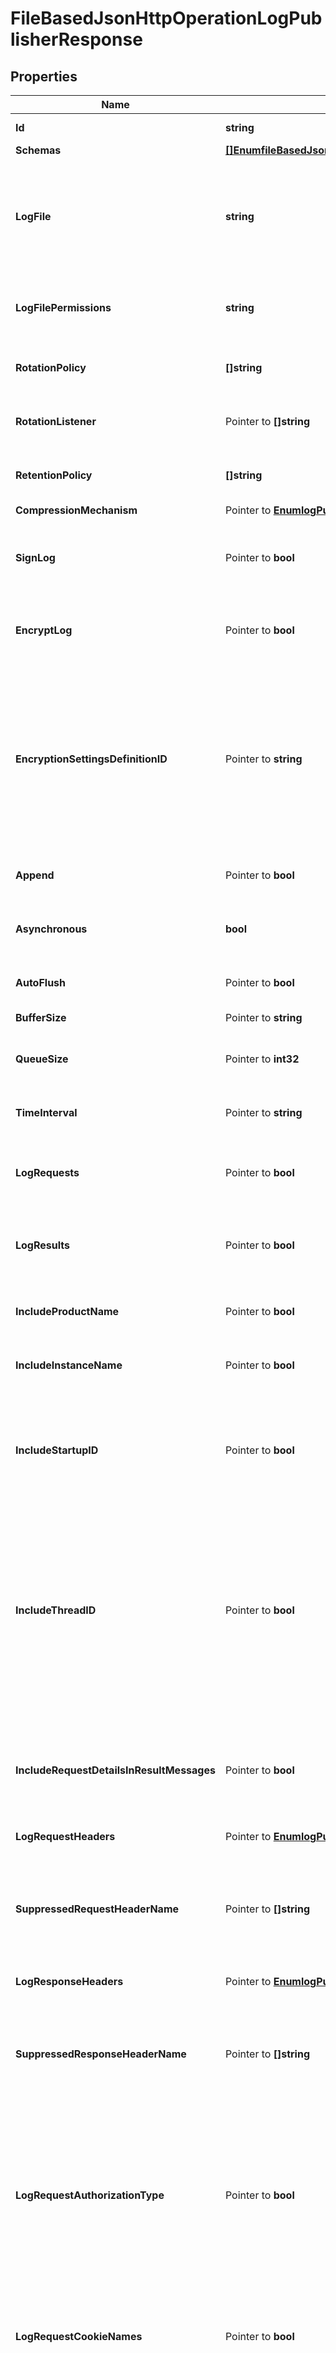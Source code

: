 # FileBasedJsonHttpOperationLogPublisherResponse

## Properties

Name | Type | Description | Notes
------------ | ------------- | ------------- | -------------
**Id** | **string** | Name of the Log Publisher | 
**Schemas** | [**[]EnumfileBasedJsonHttpOperationLogPublisherSchemaUrn**](EnumfileBasedJsonHttpOperationLogPublisherSchemaUrn.md) |  | 
**LogFile** | **string** | The file name to use for the log files generated by the File Based JSON HTTP Operation Log Publisher. The path to the file can be specified either as relative to the server root or as an absolute path. | 
**LogFilePermissions** | **string** | The UNIX permissions of the log files created by this File Based JSON HTTP Operation Log Publisher. | 
**RotationPolicy** | **[]string** | The rotation policy to use for the File Based JSON HTTP Operation Log Publisher . | 
**RotationListener** | Pointer to **[]string** | A listener that should be notified whenever a log file is rotated out of service. | [optional] 
**RetentionPolicy** | **[]string** | The retention policy to use for the File Based JSON HTTP Operation Log Publisher . | 
**CompressionMechanism** | Pointer to [**EnumlogPublisherCompressionMechanismProp**](EnumlogPublisherCompressionMechanismProp.md) |  | [optional] 
**SignLog** | Pointer to **bool** | Indicates whether the log should be cryptographically signed so that the log content cannot be altered in an undetectable manner. | [optional] 
**EncryptLog** | Pointer to **bool** | Indicates whether log files should be encrypted so that their content is not available to unauthorized users. | [optional] 
**EncryptionSettingsDefinitionID** | Pointer to **string** | Specifies the ID of the encryption settings definition that should be used to encrypt the data. If this is not provided, the server&#39;s preferred encryption settings definition will be used. The \&quot;encryption-settings list\&quot; command can be used to obtain a list of the encryption settings definitions available in the server. | [optional] 
**Append** | Pointer to **bool** | Specifies whether to append to existing log files. | [optional] 
**Asynchronous** | **bool** | Indicates whether the File Based JSON HTTP Operation Log Publisher will publish records asynchronously. | 
**AutoFlush** | Pointer to **bool** | Specifies whether to flush the writer after every log record. | [optional] 
**BufferSize** | Pointer to **string** | Specifies the log file buffer size. | [optional] 
**QueueSize** | Pointer to **int32** | The maximum number of log records that can be stored in the asynchronous queue. | [optional] 
**TimeInterval** | Pointer to **string** | Specifies the interval at which to check whether the log files need to be rotated. | [optional] 
**LogRequests** | Pointer to **bool** | Indicates whether to record a log message with information about requests received from the client. | [optional] 
**LogResults** | Pointer to **bool** | Indicates whether to record a log message with information about the result of processing a requested HTTP operation. | [optional] 
**IncludeProductName** | Pointer to **bool** | Indicates whether log messages should include the product name for the Directory Server. | [optional] 
**IncludeInstanceName** | Pointer to **bool** | Indicates whether log messages should include the instance name for the Directory Server. | [optional] 
**IncludeStartupID** | Pointer to **bool** | Indicates whether log messages should include the startup ID for the Directory Server, which is a value assigned to the server instance at startup and may be used to identify when the server has been restarted. | [optional] 
**IncludeThreadID** | Pointer to **bool** | Indicates whether log messages should include the thread ID for the Directory Server in each log message. This ID can be used to correlate log messages from the same thread within a single log as well as generated by the same thread across different types of log files. More information about the thread with a specific ID can be obtained using the cn&#x3D;JVM Stack Trace,cn&#x3D;monitor entry. | [optional] 
**IncludeRequestDetailsInResultMessages** | Pointer to **bool** | Indicates whether result log messages should include all of the elements of request log messages. This may be used to record a single message per operation with details about both the request and response. | [optional] 
**LogRequestHeaders** | Pointer to [**EnumlogPublisherLogRequestHeadersProp**](EnumlogPublisherLogRequestHeadersProp.md) |  | [optional] 
**SuppressedRequestHeaderName** | Pointer to **[]string** | Specifies the case-insensitive names of request headers that should be omitted from log messages (e.g., for the purpose of brevity or security). This will only be used if the log-request-headers property has a value of true. | [optional] 
**LogResponseHeaders** | Pointer to [**EnumlogPublisherLogResponseHeadersProp**](EnumlogPublisherLogResponseHeadersProp.md) |  | [optional] 
**SuppressedResponseHeaderName** | Pointer to **[]string** | Specifies the case-insensitive names of response headers that should be omitted from log messages (e.g., for the purpose of brevity or security). This will only be used if the log-response-headers property has a value of true. | [optional] 
**LogRequestAuthorizationType** | Pointer to **bool** | Indicates whether to log the type of credentials given if an \&quot;Authorization\&quot; header was included in the request. Logging the authorization type may be useful, and is much more secure than logging the entire value of the \&quot;Authorization\&quot; header. | [optional] 
**LogRequestCookieNames** | Pointer to **bool** | Indicates whether to log the names of any cookies included in an HTTP request. Logging cookie names may be useful and is much more secure than logging the entire content of the cookies (which may include sensitive information). | [optional] 
**LogResponseCookieNames** | Pointer to **bool** | Indicates whether to log the names of any cookies set in an HTTP response. Logging cookie names may be useful and is much more secure than logging the entire content of the cookies (which may include sensitive information). | [optional] 
**LogRequestParameters** | Pointer to [**EnumlogPublisherLogRequestParametersProp**](EnumlogPublisherLogRequestParametersProp.md) |  | [optional] 
**SuppressedRequestParameterName** | Pointer to **[]string** | Specifies the case-insensitive names of request parameters that should be omitted from log messages (e.g., for the purpose of brevity or security). This will only be used if the log-request-parameters property has a value of parameter-names or parameter-names-and-values. | [optional] 
**LogRequestProtocol** | Pointer to **bool** | Indicates whether request log messages should include information about the HTTP version specified in the request. | [optional] 
**LogRedirectURI** | Pointer to **bool** | Indicates whether the redirect URI (i.e., the value of the \&quot;Location\&quot; header from responses) should be included in response log messages. | [optional] 
**WriteMultiLineMessages** | Pointer to **bool** | Indicates whether the JSON objects should use a multi-line representation (with each object field and array value on its own line) that may be easier for administrators to read, but each message will be larger (because of additional spaces and end-of-line markers), and it may be more difficult to consume and parse through some text-oriented tools. | [optional] 
**Description** | Pointer to **string** | A description for this Log Publisher | [optional] 
**Enabled** | **bool** | Indicates whether the Log Publisher is enabled for use. | 
**LoggingErrorBehavior** | Pointer to [**EnumlogPublisherLoggingErrorBehaviorProp**](EnumlogPublisherLoggingErrorBehaviorProp.md) |  | [optional] 
**Meta** | Pointer to [**MetaMeta**](MetaMeta.md) |  | [optional] 

## Methods

### NewFileBasedJsonHttpOperationLogPublisherResponse

`func NewFileBasedJsonHttpOperationLogPublisherResponse(id string, schemas []EnumfileBasedJsonHttpOperationLogPublisherSchemaUrn, logFile string, logFilePermissions string, rotationPolicy []string, retentionPolicy []string, asynchronous bool, enabled bool, ) *FileBasedJsonHttpOperationLogPublisherResponse`

NewFileBasedJsonHttpOperationLogPublisherResponse instantiates a new FileBasedJsonHttpOperationLogPublisherResponse object
This constructor will assign default values to properties that have it defined,
and makes sure properties required by API are set, but the set of arguments
will change when the set of required properties is changed

### NewFileBasedJsonHttpOperationLogPublisherResponseWithDefaults

`func NewFileBasedJsonHttpOperationLogPublisherResponseWithDefaults() *FileBasedJsonHttpOperationLogPublisherResponse`

NewFileBasedJsonHttpOperationLogPublisherResponseWithDefaults instantiates a new FileBasedJsonHttpOperationLogPublisherResponse object
This constructor will only assign default values to properties that have it defined,
but it doesn't guarantee that properties required by API are set

### GetId

`func (o *FileBasedJsonHttpOperationLogPublisherResponse) GetId() string`

GetId returns the Id field if non-nil, zero value otherwise.

### GetIdOk

`func (o *FileBasedJsonHttpOperationLogPublisherResponse) GetIdOk() (*string, bool)`

GetIdOk returns a tuple with the Id field if it's non-nil, zero value otherwise
and a boolean to check if the value has been set.

### SetId

`func (o *FileBasedJsonHttpOperationLogPublisherResponse) SetId(v string)`

SetId sets Id field to given value.


### GetSchemas

`func (o *FileBasedJsonHttpOperationLogPublisherResponse) GetSchemas() []EnumfileBasedJsonHttpOperationLogPublisherSchemaUrn`

GetSchemas returns the Schemas field if non-nil, zero value otherwise.

### GetSchemasOk

`func (o *FileBasedJsonHttpOperationLogPublisherResponse) GetSchemasOk() (*[]EnumfileBasedJsonHttpOperationLogPublisherSchemaUrn, bool)`

GetSchemasOk returns a tuple with the Schemas field if it's non-nil, zero value otherwise
and a boolean to check if the value has been set.

### SetSchemas

`func (o *FileBasedJsonHttpOperationLogPublisherResponse) SetSchemas(v []EnumfileBasedJsonHttpOperationLogPublisherSchemaUrn)`

SetSchemas sets Schemas field to given value.


### GetLogFile

`func (o *FileBasedJsonHttpOperationLogPublisherResponse) GetLogFile() string`

GetLogFile returns the LogFile field if non-nil, zero value otherwise.

### GetLogFileOk

`func (o *FileBasedJsonHttpOperationLogPublisherResponse) GetLogFileOk() (*string, bool)`

GetLogFileOk returns a tuple with the LogFile field if it's non-nil, zero value otherwise
and a boolean to check if the value has been set.

### SetLogFile

`func (o *FileBasedJsonHttpOperationLogPublisherResponse) SetLogFile(v string)`

SetLogFile sets LogFile field to given value.


### GetLogFilePermissions

`func (o *FileBasedJsonHttpOperationLogPublisherResponse) GetLogFilePermissions() string`

GetLogFilePermissions returns the LogFilePermissions field if non-nil, zero value otherwise.

### GetLogFilePermissionsOk

`func (o *FileBasedJsonHttpOperationLogPublisherResponse) GetLogFilePermissionsOk() (*string, bool)`

GetLogFilePermissionsOk returns a tuple with the LogFilePermissions field if it's non-nil, zero value otherwise
and a boolean to check if the value has been set.

### SetLogFilePermissions

`func (o *FileBasedJsonHttpOperationLogPublisherResponse) SetLogFilePermissions(v string)`

SetLogFilePermissions sets LogFilePermissions field to given value.


### GetRotationPolicy

`func (o *FileBasedJsonHttpOperationLogPublisherResponse) GetRotationPolicy() []string`

GetRotationPolicy returns the RotationPolicy field if non-nil, zero value otherwise.

### GetRotationPolicyOk

`func (o *FileBasedJsonHttpOperationLogPublisherResponse) GetRotationPolicyOk() (*[]string, bool)`

GetRotationPolicyOk returns a tuple with the RotationPolicy field if it's non-nil, zero value otherwise
and a boolean to check if the value has been set.

### SetRotationPolicy

`func (o *FileBasedJsonHttpOperationLogPublisherResponse) SetRotationPolicy(v []string)`

SetRotationPolicy sets RotationPolicy field to given value.


### GetRotationListener

`func (o *FileBasedJsonHttpOperationLogPublisherResponse) GetRotationListener() []string`

GetRotationListener returns the RotationListener field if non-nil, zero value otherwise.

### GetRotationListenerOk

`func (o *FileBasedJsonHttpOperationLogPublisherResponse) GetRotationListenerOk() (*[]string, bool)`

GetRotationListenerOk returns a tuple with the RotationListener field if it's non-nil, zero value otherwise
and a boolean to check if the value has been set.

### SetRotationListener

`func (o *FileBasedJsonHttpOperationLogPublisherResponse) SetRotationListener(v []string)`

SetRotationListener sets RotationListener field to given value.

### HasRotationListener

`func (o *FileBasedJsonHttpOperationLogPublisherResponse) HasRotationListener() bool`

HasRotationListener returns a boolean if a field has been set.

### GetRetentionPolicy

`func (o *FileBasedJsonHttpOperationLogPublisherResponse) GetRetentionPolicy() []string`

GetRetentionPolicy returns the RetentionPolicy field if non-nil, zero value otherwise.

### GetRetentionPolicyOk

`func (o *FileBasedJsonHttpOperationLogPublisherResponse) GetRetentionPolicyOk() (*[]string, bool)`

GetRetentionPolicyOk returns a tuple with the RetentionPolicy field if it's non-nil, zero value otherwise
and a boolean to check if the value has been set.

### SetRetentionPolicy

`func (o *FileBasedJsonHttpOperationLogPublisherResponse) SetRetentionPolicy(v []string)`

SetRetentionPolicy sets RetentionPolicy field to given value.


### GetCompressionMechanism

`func (o *FileBasedJsonHttpOperationLogPublisherResponse) GetCompressionMechanism() EnumlogPublisherCompressionMechanismProp`

GetCompressionMechanism returns the CompressionMechanism field if non-nil, zero value otherwise.

### GetCompressionMechanismOk

`func (o *FileBasedJsonHttpOperationLogPublisherResponse) GetCompressionMechanismOk() (*EnumlogPublisherCompressionMechanismProp, bool)`

GetCompressionMechanismOk returns a tuple with the CompressionMechanism field if it's non-nil, zero value otherwise
and a boolean to check if the value has been set.

### SetCompressionMechanism

`func (o *FileBasedJsonHttpOperationLogPublisherResponse) SetCompressionMechanism(v EnumlogPublisherCompressionMechanismProp)`

SetCompressionMechanism sets CompressionMechanism field to given value.

### HasCompressionMechanism

`func (o *FileBasedJsonHttpOperationLogPublisherResponse) HasCompressionMechanism() bool`

HasCompressionMechanism returns a boolean if a field has been set.

### GetSignLog

`func (o *FileBasedJsonHttpOperationLogPublisherResponse) GetSignLog() bool`

GetSignLog returns the SignLog field if non-nil, zero value otherwise.

### GetSignLogOk

`func (o *FileBasedJsonHttpOperationLogPublisherResponse) GetSignLogOk() (*bool, bool)`

GetSignLogOk returns a tuple with the SignLog field if it's non-nil, zero value otherwise
and a boolean to check if the value has been set.

### SetSignLog

`func (o *FileBasedJsonHttpOperationLogPublisherResponse) SetSignLog(v bool)`

SetSignLog sets SignLog field to given value.

### HasSignLog

`func (o *FileBasedJsonHttpOperationLogPublisherResponse) HasSignLog() bool`

HasSignLog returns a boolean if a field has been set.

### GetEncryptLog

`func (o *FileBasedJsonHttpOperationLogPublisherResponse) GetEncryptLog() bool`

GetEncryptLog returns the EncryptLog field if non-nil, zero value otherwise.

### GetEncryptLogOk

`func (o *FileBasedJsonHttpOperationLogPublisherResponse) GetEncryptLogOk() (*bool, bool)`

GetEncryptLogOk returns a tuple with the EncryptLog field if it's non-nil, zero value otherwise
and a boolean to check if the value has been set.

### SetEncryptLog

`func (o *FileBasedJsonHttpOperationLogPublisherResponse) SetEncryptLog(v bool)`

SetEncryptLog sets EncryptLog field to given value.

### HasEncryptLog

`func (o *FileBasedJsonHttpOperationLogPublisherResponse) HasEncryptLog() bool`

HasEncryptLog returns a boolean if a field has been set.

### GetEncryptionSettingsDefinitionID

`func (o *FileBasedJsonHttpOperationLogPublisherResponse) GetEncryptionSettingsDefinitionID() string`

GetEncryptionSettingsDefinitionID returns the EncryptionSettingsDefinitionID field if non-nil, zero value otherwise.

### GetEncryptionSettingsDefinitionIDOk

`func (o *FileBasedJsonHttpOperationLogPublisherResponse) GetEncryptionSettingsDefinitionIDOk() (*string, bool)`

GetEncryptionSettingsDefinitionIDOk returns a tuple with the EncryptionSettingsDefinitionID field if it's non-nil, zero value otherwise
and a boolean to check if the value has been set.

### SetEncryptionSettingsDefinitionID

`func (o *FileBasedJsonHttpOperationLogPublisherResponse) SetEncryptionSettingsDefinitionID(v string)`

SetEncryptionSettingsDefinitionID sets EncryptionSettingsDefinitionID field to given value.

### HasEncryptionSettingsDefinitionID

`func (o *FileBasedJsonHttpOperationLogPublisherResponse) HasEncryptionSettingsDefinitionID() bool`

HasEncryptionSettingsDefinitionID returns a boolean if a field has been set.

### GetAppend

`func (o *FileBasedJsonHttpOperationLogPublisherResponse) GetAppend() bool`

GetAppend returns the Append field if non-nil, zero value otherwise.

### GetAppendOk

`func (o *FileBasedJsonHttpOperationLogPublisherResponse) GetAppendOk() (*bool, bool)`

GetAppendOk returns a tuple with the Append field if it's non-nil, zero value otherwise
and a boolean to check if the value has been set.

### SetAppend

`func (o *FileBasedJsonHttpOperationLogPublisherResponse) SetAppend(v bool)`

SetAppend sets Append field to given value.

### HasAppend

`func (o *FileBasedJsonHttpOperationLogPublisherResponse) HasAppend() bool`

HasAppend returns a boolean if a field has been set.

### GetAsynchronous

`func (o *FileBasedJsonHttpOperationLogPublisherResponse) GetAsynchronous() bool`

GetAsynchronous returns the Asynchronous field if non-nil, zero value otherwise.

### GetAsynchronousOk

`func (o *FileBasedJsonHttpOperationLogPublisherResponse) GetAsynchronousOk() (*bool, bool)`

GetAsynchronousOk returns a tuple with the Asynchronous field if it's non-nil, zero value otherwise
and a boolean to check if the value has been set.

### SetAsynchronous

`func (o *FileBasedJsonHttpOperationLogPublisherResponse) SetAsynchronous(v bool)`

SetAsynchronous sets Asynchronous field to given value.


### GetAutoFlush

`func (o *FileBasedJsonHttpOperationLogPublisherResponse) GetAutoFlush() bool`

GetAutoFlush returns the AutoFlush field if non-nil, zero value otherwise.

### GetAutoFlushOk

`func (o *FileBasedJsonHttpOperationLogPublisherResponse) GetAutoFlushOk() (*bool, bool)`

GetAutoFlushOk returns a tuple with the AutoFlush field if it's non-nil, zero value otherwise
and a boolean to check if the value has been set.

### SetAutoFlush

`func (o *FileBasedJsonHttpOperationLogPublisherResponse) SetAutoFlush(v bool)`

SetAutoFlush sets AutoFlush field to given value.

### HasAutoFlush

`func (o *FileBasedJsonHttpOperationLogPublisherResponse) HasAutoFlush() bool`

HasAutoFlush returns a boolean if a field has been set.

### GetBufferSize

`func (o *FileBasedJsonHttpOperationLogPublisherResponse) GetBufferSize() string`

GetBufferSize returns the BufferSize field if non-nil, zero value otherwise.

### GetBufferSizeOk

`func (o *FileBasedJsonHttpOperationLogPublisherResponse) GetBufferSizeOk() (*string, bool)`

GetBufferSizeOk returns a tuple with the BufferSize field if it's non-nil, zero value otherwise
and a boolean to check if the value has been set.

### SetBufferSize

`func (o *FileBasedJsonHttpOperationLogPublisherResponse) SetBufferSize(v string)`

SetBufferSize sets BufferSize field to given value.

### HasBufferSize

`func (o *FileBasedJsonHttpOperationLogPublisherResponse) HasBufferSize() bool`

HasBufferSize returns a boolean if a field has been set.

### GetQueueSize

`func (o *FileBasedJsonHttpOperationLogPublisherResponse) GetQueueSize() int32`

GetQueueSize returns the QueueSize field if non-nil, zero value otherwise.

### GetQueueSizeOk

`func (o *FileBasedJsonHttpOperationLogPublisherResponse) GetQueueSizeOk() (*int32, bool)`

GetQueueSizeOk returns a tuple with the QueueSize field if it's non-nil, zero value otherwise
and a boolean to check if the value has been set.

### SetQueueSize

`func (o *FileBasedJsonHttpOperationLogPublisherResponse) SetQueueSize(v int32)`

SetQueueSize sets QueueSize field to given value.

### HasQueueSize

`func (o *FileBasedJsonHttpOperationLogPublisherResponse) HasQueueSize() bool`

HasQueueSize returns a boolean if a field has been set.

### GetTimeInterval

`func (o *FileBasedJsonHttpOperationLogPublisherResponse) GetTimeInterval() string`

GetTimeInterval returns the TimeInterval field if non-nil, zero value otherwise.

### GetTimeIntervalOk

`func (o *FileBasedJsonHttpOperationLogPublisherResponse) GetTimeIntervalOk() (*string, bool)`

GetTimeIntervalOk returns a tuple with the TimeInterval field if it's non-nil, zero value otherwise
and a boolean to check if the value has been set.

### SetTimeInterval

`func (o *FileBasedJsonHttpOperationLogPublisherResponse) SetTimeInterval(v string)`

SetTimeInterval sets TimeInterval field to given value.

### HasTimeInterval

`func (o *FileBasedJsonHttpOperationLogPublisherResponse) HasTimeInterval() bool`

HasTimeInterval returns a boolean if a field has been set.

### GetLogRequests

`func (o *FileBasedJsonHttpOperationLogPublisherResponse) GetLogRequests() bool`

GetLogRequests returns the LogRequests field if non-nil, zero value otherwise.

### GetLogRequestsOk

`func (o *FileBasedJsonHttpOperationLogPublisherResponse) GetLogRequestsOk() (*bool, bool)`

GetLogRequestsOk returns a tuple with the LogRequests field if it's non-nil, zero value otherwise
and a boolean to check if the value has been set.

### SetLogRequests

`func (o *FileBasedJsonHttpOperationLogPublisherResponse) SetLogRequests(v bool)`

SetLogRequests sets LogRequests field to given value.

### HasLogRequests

`func (o *FileBasedJsonHttpOperationLogPublisherResponse) HasLogRequests() bool`

HasLogRequests returns a boolean if a field has been set.

### GetLogResults

`func (o *FileBasedJsonHttpOperationLogPublisherResponse) GetLogResults() bool`

GetLogResults returns the LogResults field if non-nil, zero value otherwise.

### GetLogResultsOk

`func (o *FileBasedJsonHttpOperationLogPublisherResponse) GetLogResultsOk() (*bool, bool)`

GetLogResultsOk returns a tuple with the LogResults field if it's non-nil, zero value otherwise
and a boolean to check if the value has been set.

### SetLogResults

`func (o *FileBasedJsonHttpOperationLogPublisherResponse) SetLogResults(v bool)`

SetLogResults sets LogResults field to given value.

### HasLogResults

`func (o *FileBasedJsonHttpOperationLogPublisherResponse) HasLogResults() bool`

HasLogResults returns a boolean if a field has been set.

### GetIncludeProductName

`func (o *FileBasedJsonHttpOperationLogPublisherResponse) GetIncludeProductName() bool`

GetIncludeProductName returns the IncludeProductName field if non-nil, zero value otherwise.

### GetIncludeProductNameOk

`func (o *FileBasedJsonHttpOperationLogPublisherResponse) GetIncludeProductNameOk() (*bool, bool)`

GetIncludeProductNameOk returns a tuple with the IncludeProductName field if it's non-nil, zero value otherwise
and a boolean to check if the value has been set.

### SetIncludeProductName

`func (o *FileBasedJsonHttpOperationLogPublisherResponse) SetIncludeProductName(v bool)`

SetIncludeProductName sets IncludeProductName field to given value.

### HasIncludeProductName

`func (o *FileBasedJsonHttpOperationLogPublisherResponse) HasIncludeProductName() bool`

HasIncludeProductName returns a boolean if a field has been set.

### GetIncludeInstanceName

`func (o *FileBasedJsonHttpOperationLogPublisherResponse) GetIncludeInstanceName() bool`

GetIncludeInstanceName returns the IncludeInstanceName field if non-nil, zero value otherwise.

### GetIncludeInstanceNameOk

`func (o *FileBasedJsonHttpOperationLogPublisherResponse) GetIncludeInstanceNameOk() (*bool, bool)`

GetIncludeInstanceNameOk returns a tuple with the IncludeInstanceName field if it's non-nil, zero value otherwise
and a boolean to check if the value has been set.

### SetIncludeInstanceName

`func (o *FileBasedJsonHttpOperationLogPublisherResponse) SetIncludeInstanceName(v bool)`

SetIncludeInstanceName sets IncludeInstanceName field to given value.

### HasIncludeInstanceName

`func (o *FileBasedJsonHttpOperationLogPublisherResponse) HasIncludeInstanceName() bool`

HasIncludeInstanceName returns a boolean if a field has been set.

### GetIncludeStartupID

`func (o *FileBasedJsonHttpOperationLogPublisherResponse) GetIncludeStartupID() bool`

GetIncludeStartupID returns the IncludeStartupID field if non-nil, zero value otherwise.

### GetIncludeStartupIDOk

`func (o *FileBasedJsonHttpOperationLogPublisherResponse) GetIncludeStartupIDOk() (*bool, bool)`

GetIncludeStartupIDOk returns a tuple with the IncludeStartupID field if it's non-nil, zero value otherwise
and a boolean to check if the value has been set.

### SetIncludeStartupID

`func (o *FileBasedJsonHttpOperationLogPublisherResponse) SetIncludeStartupID(v bool)`

SetIncludeStartupID sets IncludeStartupID field to given value.

### HasIncludeStartupID

`func (o *FileBasedJsonHttpOperationLogPublisherResponse) HasIncludeStartupID() bool`

HasIncludeStartupID returns a boolean if a field has been set.

### GetIncludeThreadID

`func (o *FileBasedJsonHttpOperationLogPublisherResponse) GetIncludeThreadID() bool`

GetIncludeThreadID returns the IncludeThreadID field if non-nil, zero value otherwise.

### GetIncludeThreadIDOk

`func (o *FileBasedJsonHttpOperationLogPublisherResponse) GetIncludeThreadIDOk() (*bool, bool)`

GetIncludeThreadIDOk returns a tuple with the IncludeThreadID field if it's non-nil, zero value otherwise
and a boolean to check if the value has been set.

### SetIncludeThreadID

`func (o *FileBasedJsonHttpOperationLogPublisherResponse) SetIncludeThreadID(v bool)`

SetIncludeThreadID sets IncludeThreadID field to given value.

### HasIncludeThreadID

`func (o *FileBasedJsonHttpOperationLogPublisherResponse) HasIncludeThreadID() bool`

HasIncludeThreadID returns a boolean if a field has been set.

### GetIncludeRequestDetailsInResultMessages

`func (o *FileBasedJsonHttpOperationLogPublisherResponse) GetIncludeRequestDetailsInResultMessages() bool`

GetIncludeRequestDetailsInResultMessages returns the IncludeRequestDetailsInResultMessages field if non-nil, zero value otherwise.

### GetIncludeRequestDetailsInResultMessagesOk

`func (o *FileBasedJsonHttpOperationLogPublisherResponse) GetIncludeRequestDetailsInResultMessagesOk() (*bool, bool)`

GetIncludeRequestDetailsInResultMessagesOk returns a tuple with the IncludeRequestDetailsInResultMessages field if it's non-nil, zero value otherwise
and a boolean to check if the value has been set.

### SetIncludeRequestDetailsInResultMessages

`func (o *FileBasedJsonHttpOperationLogPublisherResponse) SetIncludeRequestDetailsInResultMessages(v bool)`

SetIncludeRequestDetailsInResultMessages sets IncludeRequestDetailsInResultMessages field to given value.

### HasIncludeRequestDetailsInResultMessages

`func (o *FileBasedJsonHttpOperationLogPublisherResponse) HasIncludeRequestDetailsInResultMessages() bool`

HasIncludeRequestDetailsInResultMessages returns a boolean if a field has been set.

### GetLogRequestHeaders

`func (o *FileBasedJsonHttpOperationLogPublisherResponse) GetLogRequestHeaders() EnumlogPublisherLogRequestHeadersProp`

GetLogRequestHeaders returns the LogRequestHeaders field if non-nil, zero value otherwise.

### GetLogRequestHeadersOk

`func (o *FileBasedJsonHttpOperationLogPublisherResponse) GetLogRequestHeadersOk() (*EnumlogPublisherLogRequestHeadersProp, bool)`

GetLogRequestHeadersOk returns a tuple with the LogRequestHeaders field if it's non-nil, zero value otherwise
and a boolean to check if the value has been set.

### SetLogRequestHeaders

`func (o *FileBasedJsonHttpOperationLogPublisherResponse) SetLogRequestHeaders(v EnumlogPublisherLogRequestHeadersProp)`

SetLogRequestHeaders sets LogRequestHeaders field to given value.

### HasLogRequestHeaders

`func (o *FileBasedJsonHttpOperationLogPublisherResponse) HasLogRequestHeaders() bool`

HasLogRequestHeaders returns a boolean if a field has been set.

### GetSuppressedRequestHeaderName

`func (o *FileBasedJsonHttpOperationLogPublisherResponse) GetSuppressedRequestHeaderName() []string`

GetSuppressedRequestHeaderName returns the SuppressedRequestHeaderName field if non-nil, zero value otherwise.

### GetSuppressedRequestHeaderNameOk

`func (o *FileBasedJsonHttpOperationLogPublisherResponse) GetSuppressedRequestHeaderNameOk() (*[]string, bool)`

GetSuppressedRequestHeaderNameOk returns a tuple with the SuppressedRequestHeaderName field if it's non-nil, zero value otherwise
and a boolean to check if the value has been set.

### SetSuppressedRequestHeaderName

`func (o *FileBasedJsonHttpOperationLogPublisherResponse) SetSuppressedRequestHeaderName(v []string)`

SetSuppressedRequestHeaderName sets SuppressedRequestHeaderName field to given value.

### HasSuppressedRequestHeaderName

`func (o *FileBasedJsonHttpOperationLogPublisherResponse) HasSuppressedRequestHeaderName() bool`

HasSuppressedRequestHeaderName returns a boolean if a field has been set.

### GetLogResponseHeaders

`func (o *FileBasedJsonHttpOperationLogPublisherResponse) GetLogResponseHeaders() EnumlogPublisherLogResponseHeadersProp`

GetLogResponseHeaders returns the LogResponseHeaders field if non-nil, zero value otherwise.

### GetLogResponseHeadersOk

`func (o *FileBasedJsonHttpOperationLogPublisherResponse) GetLogResponseHeadersOk() (*EnumlogPublisherLogResponseHeadersProp, bool)`

GetLogResponseHeadersOk returns a tuple with the LogResponseHeaders field if it's non-nil, zero value otherwise
and a boolean to check if the value has been set.

### SetLogResponseHeaders

`func (o *FileBasedJsonHttpOperationLogPublisherResponse) SetLogResponseHeaders(v EnumlogPublisherLogResponseHeadersProp)`

SetLogResponseHeaders sets LogResponseHeaders field to given value.

### HasLogResponseHeaders

`func (o *FileBasedJsonHttpOperationLogPublisherResponse) HasLogResponseHeaders() bool`

HasLogResponseHeaders returns a boolean if a field has been set.

### GetSuppressedResponseHeaderName

`func (o *FileBasedJsonHttpOperationLogPublisherResponse) GetSuppressedResponseHeaderName() []string`

GetSuppressedResponseHeaderName returns the SuppressedResponseHeaderName field if non-nil, zero value otherwise.

### GetSuppressedResponseHeaderNameOk

`func (o *FileBasedJsonHttpOperationLogPublisherResponse) GetSuppressedResponseHeaderNameOk() (*[]string, bool)`

GetSuppressedResponseHeaderNameOk returns a tuple with the SuppressedResponseHeaderName field if it's non-nil, zero value otherwise
and a boolean to check if the value has been set.

### SetSuppressedResponseHeaderName

`func (o *FileBasedJsonHttpOperationLogPublisherResponse) SetSuppressedResponseHeaderName(v []string)`

SetSuppressedResponseHeaderName sets SuppressedResponseHeaderName field to given value.

### HasSuppressedResponseHeaderName

`func (o *FileBasedJsonHttpOperationLogPublisherResponse) HasSuppressedResponseHeaderName() bool`

HasSuppressedResponseHeaderName returns a boolean if a field has been set.

### GetLogRequestAuthorizationType

`func (o *FileBasedJsonHttpOperationLogPublisherResponse) GetLogRequestAuthorizationType() bool`

GetLogRequestAuthorizationType returns the LogRequestAuthorizationType field if non-nil, zero value otherwise.

### GetLogRequestAuthorizationTypeOk

`func (o *FileBasedJsonHttpOperationLogPublisherResponse) GetLogRequestAuthorizationTypeOk() (*bool, bool)`

GetLogRequestAuthorizationTypeOk returns a tuple with the LogRequestAuthorizationType field if it's non-nil, zero value otherwise
and a boolean to check if the value has been set.

### SetLogRequestAuthorizationType

`func (o *FileBasedJsonHttpOperationLogPublisherResponse) SetLogRequestAuthorizationType(v bool)`

SetLogRequestAuthorizationType sets LogRequestAuthorizationType field to given value.

### HasLogRequestAuthorizationType

`func (o *FileBasedJsonHttpOperationLogPublisherResponse) HasLogRequestAuthorizationType() bool`

HasLogRequestAuthorizationType returns a boolean if a field has been set.

### GetLogRequestCookieNames

`func (o *FileBasedJsonHttpOperationLogPublisherResponse) GetLogRequestCookieNames() bool`

GetLogRequestCookieNames returns the LogRequestCookieNames field if non-nil, zero value otherwise.

### GetLogRequestCookieNamesOk

`func (o *FileBasedJsonHttpOperationLogPublisherResponse) GetLogRequestCookieNamesOk() (*bool, bool)`

GetLogRequestCookieNamesOk returns a tuple with the LogRequestCookieNames field if it's non-nil, zero value otherwise
and a boolean to check if the value has been set.

### SetLogRequestCookieNames

`func (o *FileBasedJsonHttpOperationLogPublisherResponse) SetLogRequestCookieNames(v bool)`

SetLogRequestCookieNames sets LogRequestCookieNames field to given value.

### HasLogRequestCookieNames

`func (o *FileBasedJsonHttpOperationLogPublisherResponse) HasLogRequestCookieNames() bool`

HasLogRequestCookieNames returns a boolean if a field has been set.

### GetLogResponseCookieNames

`func (o *FileBasedJsonHttpOperationLogPublisherResponse) GetLogResponseCookieNames() bool`

GetLogResponseCookieNames returns the LogResponseCookieNames field if non-nil, zero value otherwise.

### GetLogResponseCookieNamesOk

`func (o *FileBasedJsonHttpOperationLogPublisherResponse) GetLogResponseCookieNamesOk() (*bool, bool)`

GetLogResponseCookieNamesOk returns a tuple with the LogResponseCookieNames field if it's non-nil, zero value otherwise
and a boolean to check if the value has been set.

### SetLogResponseCookieNames

`func (o *FileBasedJsonHttpOperationLogPublisherResponse) SetLogResponseCookieNames(v bool)`

SetLogResponseCookieNames sets LogResponseCookieNames field to given value.

### HasLogResponseCookieNames

`func (o *FileBasedJsonHttpOperationLogPublisherResponse) HasLogResponseCookieNames() bool`

HasLogResponseCookieNames returns a boolean if a field has been set.

### GetLogRequestParameters

`func (o *FileBasedJsonHttpOperationLogPublisherResponse) GetLogRequestParameters() EnumlogPublisherLogRequestParametersProp`

GetLogRequestParameters returns the LogRequestParameters field if non-nil, zero value otherwise.

### GetLogRequestParametersOk

`func (o *FileBasedJsonHttpOperationLogPublisherResponse) GetLogRequestParametersOk() (*EnumlogPublisherLogRequestParametersProp, bool)`

GetLogRequestParametersOk returns a tuple with the LogRequestParameters field if it's non-nil, zero value otherwise
and a boolean to check if the value has been set.

### SetLogRequestParameters

`func (o *FileBasedJsonHttpOperationLogPublisherResponse) SetLogRequestParameters(v EnumlogPublisherLogRequestParametersProp)`

SetLogRequestParameters sets LogRequestParameters field to given value.

### HasLogRequestParameters

`func (o *FileBasedJsonHttpOperationLogPublisherResponse) HasLogRequestParameters() bool`

HasLogRequestParameters returns a boolean if a field has been set.

### GetSuppressedRequestParameterName

`func (o *FileBasedJsonHttpOperationLogPublisherResponse) GetSuppressedRequestParameterName() []string`

GetSuppressedRequestParameterName returns the SuppressedRequestParameterName field if non-nil, zero value otherwise.

### GetSuppressedRequestParameterNameOk

`func (o *FileBasedJsonHttpOperationLogPublisherResponse) GetSuppressedRequestParameterNameOk() (*[]string, bool)`

GetSuppressedRequestParameterNameOk returns a tuple with the SuppressedRequestParameterName field if it's non-nil, zero value otherwise
and a boolean to check if the value has been set.

### SetSuppressedRequestParameterName

`func (o *FileBasedJsonHttpOperationLogPublisherResponse) SetSuppressedRequestParameterName(v []string)`

SetSuppressedRequestParameterName sets SuppressedRequestParameterName field to given value.

### HasSuppressedRequestParameterName

`func (o *FileBasedJsonHttpOperationLogPublisherResponse) HasSuppressedRequestParameterName() bool`

HasSuppressedRequestParameterName returns a boolean if a field has been set.

### GetLogRequestProtocol

`func (o *FileBasedJsonHttpOperationLogPublisherResponse) GetLogRequestProtocol() bool`

GetLogRequestProtocol returns the LogRequestProtocol field if non-nil, zero value otherwise.

### GetLogRequestProtocolOk

`func (o *FileBasedJsonHttpOperationLogPublisherResponse) GetLogRequestProtocolOk() (*bool, bool)`

GetLogRequestProtocolOk returns a tuple with the LogRequestProtocol field if it's non-nil, zero value otherwise
and a boolean to check if the value has been set.

### SetLogRequestProtocol

`func (o *FileBasedJsonHttpOperationLogPublisherResponse) SetLogRequestProtocol(v bool)`

SetLogRequestProtocol sets LogRequestProtocol field to given value.

### HasLogRequestProtocol

`func (o *FileBasedJsonHttpOperationLogPublisherResponse) HasLogRequestProtocol() bool`

HasLogRequestProtocol returns a boolean if a field has been set.

### GetLogRedirectURI

`func (o *FileBasedJsonHttpOperationLogPublisherResponse) GetLogRedirectURI() bool`

GetLogRedirectURI returns the LogRedirectURI field if non-nil, zero value otherwise.

### GetLogRedirectURIOk

`func (o *FileBasedJsonHttpOperationLogPublisherResponse) GetLogRedirectURIOk() (*bool, bool)`

GetLogRedirectURIOk returns a tuple with the LogRedirectURI field if it's non-nil, zero value otherwise
and a boolean to check if the value has been set.

### SetLogRedirectURI

`func (o *FileBasedJsonHttpOperationLogPublisherResponse) SetLogRedirectURI(v bool)`

SetLogRedirectURI sets LogRedirectURI field to given value.

### HasLogRedirectURI

`func (o *FileBasedJsonHttpOperationLogPublisherResponse) HasLogRedirectURI() bool`

HasLogRedirectURI returns a boolean if a field has been set.

### GetWriteMultiLineMessages

`func (o *FileBasedJsonHttpOperationLogPublisherResponse) GetWriteMultiLineMessages() bool`

GetWriteMultiLineMessages returns the WriteMultiLineMessages field if non-nil, zero value otherwise.

### GetWriteMultiLineMessagesOk

`func (o *FileBasedJsonHttpOperationLogPublisherResponse) GetWriteMultiLineMessagesOk() (*bool, bool)`

GetWriteMultiLineMessagesOk returns a tuple with the WriteMultiLineMessages field if it's non-nil, zero value otherwise
and a boolean to check if the value has been set.

### SetWriteMultiLineMessages

`func (o *FileBasedJsonHttpOperationLogPublisherResponse) SetWriteMultiLineMessages(v bool)`

SetWriteMultiLineMessages sets WriteMultiLineMessages field to given value.

### HasWriteMultiLineMessages

`func (o *FileBasedJsonHttpOperationLogPublisherResponse) HasWriteMultiLineMessages() bool`

HasWriteMultiLineMessages returns a boolean if a field has been set.

### GetDescription

`func (o *FileBasedJsonHttpOperationLogPublisherResponse) GetDescription() string`

GetDescription returns the Description field if non-nil, zero value otherwise.

### GetDescriptionOk

`func (o *FileBasedJsonHttpOperationLogPublisherResponse) GetDescriptionOk() (*string, bool)`

GetDescriptionOk returns a tuple with the Description field if it's non-nil, zero value otherwise
and a boolean to check if the value has been set.

### SetDescription

`func (o *FileBasedJsonHttpOperationLogPublisherResponse) SetDescription(v string)`

SetDescription sets Description field to given value.

### HasDescription

`func (o *FileBasedJsonHttpOperationLogPublisherResponse) HasDescription() bool`

HasDescription returns a boolean if a field has been set.

### GetEnabled

`func (o *FileBasedJsonHttpOperationLogPublisherResponse) GetEnabled() bool`

GetEnabled returns the Enabled field if non-nil, zero value otherwise.

### GetEnabledOk

`func (o *FileBasedJsonHttpOperationLogPublisherResponse) GetEnabledOk() (*bool, bool)`

GetEnabledOk returns a tuple with the Enabled field if it's non-nil, zero value otherwise
and a boolean to check if the value has been set.

### SetEnabled

`func (o *FileBasedJsonHttpOperationLogPublisherResponse) SetEnabled(v bool)`

SetEnabled sets Enabled field to given value.


### GetLoggingErrorBehavior

`func (o *FileBasedJsonHttpOperationLogPublisherResponse) GetLoggingErrorBehavior() EnumlogPublisherLoggingErrorBehaviorProp`

GetLoggingErrorBehavior returns the LoggingErrorBehavior field if non-nil, zero value otherwise.

### GetLoggingErrorBehaviorOk

`func (o *FileBasedJsonHttpOperationLogPublisherResponse) GetLoggingErrorBehaviorOk() (*EnumlogPublisherLoggingErrorBehaviorProp, bool)`

GetLoggingErrorBehaviorOk returns a tuple with the LoggingErrorBehavior field if it's non-nil, zero value otherwise
and a boolean to check if the value has been set.

### SetLoggingErrorBehavior

`func (o *FileBasedJsonHttpOperationLogPublisherResponse) SetLoggingErrorBehavior(v EnumlogPublisherLoggingErrorBehaviorProp)`

SetLoggingErrorBehavior sets LoggingErrorBehavior field to given value.

### HasLoggingErrorBehavior

`func (o *FileBasedJsonHttpOperationLogPublisherResponse) HasLoggingErrorBehavior() bool`

HasLoggingErrorBehavior returns a boolean if a field has been set.

### GetMeta

`func (o *FileBasedJsonHttpOperationLogPublisherResponse) GetMeta() MetaMeta`

GetMeta returns the Meta field if non-nil, zero value otherwise.

### GetMetaOk

`func (o *FileBasedJsonHttpOperationLogPublisherResponse) GetMetaOk() (*MetaMeta, bool)`

GetMetaOk returns a tuple with the Meta field if it's non-nil, zero value otherwise
and a boolean to check if the value has been set.

### SetMeta

`func (o *FileBasedJsonHttpOperationLogPublisherResponse) SetMeta(v MetaMeta)`

SetMeta sets Meta field to given value.

### HasMeta

`func (o *FileBasedJsonHttpOperationLogPublisherResponse) HasMeta() bool`

HasMeta returns a boolean if a field has been set.


[[Back to Model list]](../README.md#documentation-for-models) [[Back to API list]](../README.md#documentation-for-api-endpoints) [[Back to README]](../README.md)


